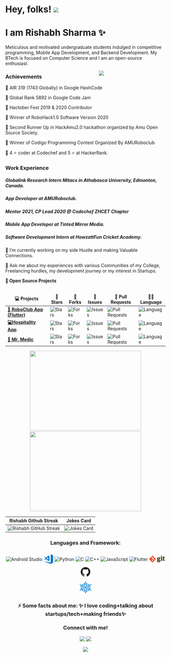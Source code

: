 # Hey, folks! <img src="https://raw.githubusercontent.com/MartinHeinz/MartinHeinz/master/wave.gif" width="30px">
# I am Rishabh Sharma :sparkles:

Meticulous and motivated undergraduate students indulged in competitive programming, Mobile App Development, and Backend Development. My BTech is focused on Computer Science and I am an open-source enthusiast.


<img align="right" img src="https://media.giphy.com/media/IpeYSEZshTefe/giphy.gif" width="210px">

### Achievements

🥇 AIR 319 (1743 Globally) in Google HashCode

🥇 Global Rank 5892 in Google Code Jam

🥇 Hactober Fest 2019 & 2020 Contributor

🥇 Winner of RoboHack1.0 Software Version 2020 

🥇 Second Runner Up in HackAmu2.0 hackathon organized by Amu Open Source Society. 

🥇 Winner of Codigo Programming Contest Organized By AMURoboclub 

🥇 4 :star: coder at Codechef and 5 :star: at HackerRank.


### Work Experience

##### Globalink Research Intern Mitacs in Athabasca University, Edmonton, Canada.

##### App Developer at AMURoboclub.

##### Mentor 2021, CP Lead 2020 @ Codechef ZHCET Chapter

##### Mobile App Developer at Tinted Mirror Media.

##### Software Development Intern at HowzattFun Cricket Academy.

🔭 I’m currently working on my side Hustle and making Valuable Connections.

💬 Ask me about my experiences with various Communities of my College, Freelancing hurdles, my development journey or my interest in Startups.





	
  <summary><b>🥇 Open Source Projects</b></summary>

  <br />
  <table>
    <thead align="center">
      <tr border: none;>
        <td><b>💻 Projects</b></td>
        <td><b>🌟 Stars</b></td>
        <td><b>🍴 Forks</b></td>
        <td><b>🐛 Issues</b></td>
        <td><b>🔔 Pull Requests</b></td>
        <td><b>👨‍💻 Language</b></td>
      </tr>
    </thead>
    <tbody>
      <tr>
	      <td><a href="https://github.com/open-roboclub/roboclub-flutter"><b>🚀 RoboClub App (Flutter)</b></a></td>
        <td><img alt="Stars" src="https://img.shields.io/github/stars/open-roboclub/roboclub-flutter?style=flat-square&labelColor=343b41"/></td>
        <td><img alt="Forks" src="https://img.shields.io/github/forks/open-roboclub/roboclub-flutter?style=flat-square&labelColor=343b41"/></td>
        <td><img alt="Issues" src="https://img.shields.io/github/issues/open-roboclub/roboclub-flutter?style=flat-square"/></td>
        <td><img alt="Pull Requests" src="https://img.shields.io/github/issues-pr/open-roboclub/roboclub-flutter?style=flat-square"/></td>
        <td><img alt="Language" src="https://img.shields.io/github/languages/top/open-roboclub/roboclub-flutter?style=flat-square"/></td>
      </tr>
      <tr>
	      <td><a href="https://github.com/Rishabhltfb/Hospitality-MobileClient"><b>💻Hospitality App </b></a></td>
        <td><img alt="Stars" src="https://img.shields.io/github/stars/Rishabhltfb/Hospitality-MobileClient?style=flat-square&labelColor=343b41"/></td>
        <td><img alt="Forks" src="https://img.shields.io/github/forks/Rishabhltfb/Hospitality-MobileClient?style=flat-square&labelColor=343b41"/></td>
        <td><img alt="Issues" src="https://img.shields.io/github/issues/Rishabhltfb/Hospitality-MobileClient?style=flat-square"/></td>
        <td><img alt="Pull Requests" src="https://img.shields.io/github/issues-pr/Rishabhltfb/Hospitality-MobileClient?style=flat-square"/></td>
        <td><img alt="Language" src="https://img.shields.io/github/languages/top/Rishabhltfb/Hospitality-MobileClient?label=Python&style=flat-square"/></td>
      </tr>
      <tr>
	      <td><a href="https://github.com/Rishabhltfb/Mr.medic"><b>👨 Mr. Medic</b></a></td>
        <td><img alt="Stars" src="https://img.shields.io/github/stars/Rishabhltfb/Mr.medic?style=flat-square&labelColor=343b41"/></td>
        <td><img alt="Forks" src="https://img.shields.io/github/forks/Rishabhltfb/Mr.medic?style=flat-square&labelColor=343b41"/></td>
        <td><img alt="Issues" src="https://img.shields.io/github/issues/Rishabhltfb/Mr.medic?style=flat-square"/></td>
        <td><img alt="Pull Requests" src="https://img.shields.io/github/issues-pr/Rishabhltfb/Mr.medic?style=flat-square"/></td>
        <td><img alt="Language" src="https://img.shields.io/github/languages/top/Rishabhltfb/Mr.medic?style=flat-square"/></td> 
      </tr>
    </tbody>
  </table>

<div align="center">
<a href="#"><img src="https://github-readme-stats.vercel.app/api?username=Rishabhltfb&show_icons=true&count_private=true&theme=radical" width="350" height="250" ></a>
<a href="#"><img src="https://github-readme-stats.vercel.app/api/top-langs/?username=Rishabhltfb&layout=compact&theme=radical" width="350" height="250" ></a>

</div>

Rishabh Github Streak      |  Jokes Card
:-------------------------:|:-------------------------:
![Rishabh GitHub Streak](https://github-readme-streak-stats.herokuapp.com/?user=Rishabhltfb) | ![Jokes Card](https://readme-jokes.vercel.app/api)
	
<div align="center">
  
<h3>Languages and Framework:</h3>

<img align="center" alt="Android Studio" width="40px" src="https://upload.wikimedia.org/wikipedia/commons/3/34/Android_Studio_icon.svg" />
<img align="center" alt="Visual Studio Code" width="30px" src="https://raw.githubusercontent.com/github/explore/80688e429a7d4ef2fca1e82350fe8e3517d3494d/topics/visual-studio-code/visual-studio-code.png" />
<img align="center" alt="Python" width="30px" src="https://upload.wikimedia.org/wikipedia/commons/thumb/0/0a/Python.svg/240px-Python.svg.png" />
<img align="center" alt="C" width="60px" src="https://encrypted-tbn0.gstatic.com/images?q=tbn%3AANd9GcRCSfUFeILQrfYhsnEcWBlgliuP-4Z5hw979g&usqp=CAU" />
<img align="center" alt="C++" width="50px" src="https://upload.wikimedia.org/wikipedia/commons/thumb/1/18/ISO_C%2B%2B_Logo.svg/1200px-ISO_C%2B%2B_Logo.svg.png" />
<img align="center" alt="JavaScript" width="100px" src="https://encrypted-tbn0.gstatic.com/images?q=tbn%3AANd9GcQUhdFgKwWT0BD32WAPhBz04H7yjV1VMu7axw&usqp=CAU" />
<!-- <img align="center" alt="GitHub" width="30px" src="https://numpy.org/images/logos/numpy.svg" /> -->
<img align="center" alt="Flutter" width="100px" src="https://encrypted-tbn0.gstatic.com/images?q=tbn%3AANd9GcQnhNzR85No9HnUVD_82JYwUxvthD8WJaEi7g&usqp=CAU"/>
<img align="center" alt="Git" width="50px" src="https://raw.githubusercontent.com/github/explore/80688e429a7d4ef2fca1e82350fe8e3517d3494d/topics/git/git.png" />
<img align="center" alt="GitHub" width="30px" src="https://raw.githubusercontent.com/github/explore/78df643247d429f6cc873026c0622819ad797942/topics/github/github.png" />
</br>


</div>

<div align="center">
  


  
  <img align="center" a href='https://archiveprogram.github.com/'><img src='https://raw.githubusercontent.com/acervenky/animated-github-badges/master/assets/acbadge.gif' width='40' height='40'></a>

 ### ⚡ Some facts about me: ✨ I love coding+talking about startups/tech+making friends✨ 
 

<h3>Connect with me!</h3>
 
[<img src="https://img.shields.io/badge/linkedin-%230077B5.svg?&style=for-the-badge&logo=linkedin&logoColor=white" />](https://www.linkedin.com/in/rishabh-sharma-11242b174/) [<img src="https://img.shields.io/badge/PORTFOLIO-%23292929.svg?&style=for-the-badge&logo=PORTFOLIO&logoColor=white" />](https://rishabhltfb.github.io/) 

![](https://visitor-badge.glitch.me/badge?page_id=Rishabhltfb.Rishabhltfb)



</div>
